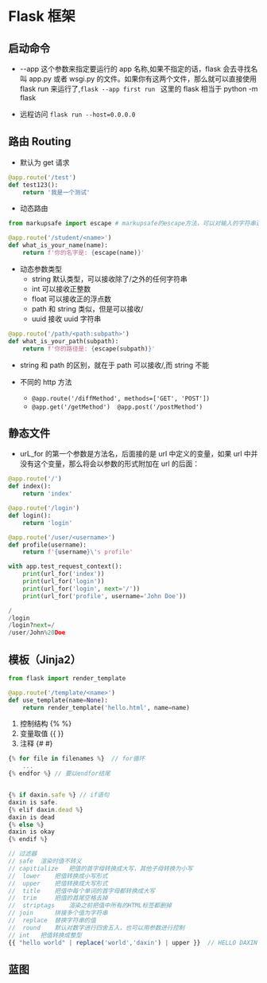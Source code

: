 # Flask 框架

## 启动命令

-   --app 这个参数来指定要运行的 app 名称,如果不指定的话，flask 会去寻找名叫 app.py 或者 wsgi.py 的文件。如果你有这两个文件，那么就可以直接使用 flask run 来运行了,`flask --app first run ` 这里的 flask 相当于 python -m flask

-   远程访问 `flask run --host=0.0.0.0`

## 路由 Routing

-   默认为 get 请求

```py
@app.route('/test')
def test123():
    return '我是一个测试'
```

-   动态路由

```py
from markupsafe import escape # markupsafe的escape方法，可以对输入的字符串进行转义，从而避免了恶意的攻击

@app.route('/student/<name>')
def what_is_your_name(name):
    return f'你的名字是: {escape(name)}'
```

-   动态参数类型
    -   string 默认类型，可以接收除了/之外的任何字符串
    -   int 可以接收正整数
    -   float 可以接收正的浮点数
    -   path 和 string 类似，但是可以接收/
    -   uuid 接收 uuid 字符串

```py
@app.route('/path/<path:subpath>')
def what_is_your_path(subpath):
    return f'你的路径是: {escape(subpath)}'
```

-   string 和 path 的区别，就在于 path 可以接收/,而 string 不能

-   不同的 http 方法
    -   `@app.route('/diffMethod', methods=['GET', 'POST'])`
    -   `@app.get('/getMethod')  @app.post('/postMethod')`

## 静态文件

-   urL_for 的第一个参数是方法名，后面接的是 url 中定义的变量，如果 url 中并没有这个变量，那么将会以参数的形式附加在 url 的后面：

```py
@app.route('/')
def index():
    return 'index'

@app.route('/login')
def login():
    return 'login'

@app.route('/user/<username>')
def profile(username):
    return f'{username}\'s profile'

with app.test_request_context():
    print(url_for('index'))
    print(url_for('login'))
    print(url_for('login', next='/'))
    print(url_for('profile', username='John Doe'))

/
/login
/login?next=/
/user/John%20Doe
```

## 模板（Jinja2）

```py
from flask import render_template

@app.route('/template/<name>')
def use_template(name=None):
    return render_template('hello.html', name=name)
```

1. 控制结构 {% %}
2. 变量取值 {{ }}
3. 注释 {# #}

```js
{% for file in filenames %}  // for循环
    ...
{% endfor %} // 要以endfor结尾


{% if daxin.safe %} // if语句
daxin is safe.
{% elif daxin.dead %}
daxin is dead
{% else %}
daxin is okay
{% endif %}

// 过滤器
// safe	 渲染时值不转义
// capitialize	 把值的首字母转换成大写，其他子母转换为小写
//  lower	 把值转换成小写形式
//  upper	 把值转换成大写形式
//  title	 把值中每个单词的首字母都转换成大写
//  trim	 把值的首尾空格去掉
//  striptags	 渲染之前把值中所有的HTML标签都删掉
// join 	 拼接多个值为字符串
//  replace	 替换字符串的值
//  round	 默认对数字进行四舍五入，也可以用参数进行控制
// int 	 把值转换成整型
{{ "hello world" | replace('world','daxin') | upper }}  // HELLO DAXIN
```

## 蓝图
